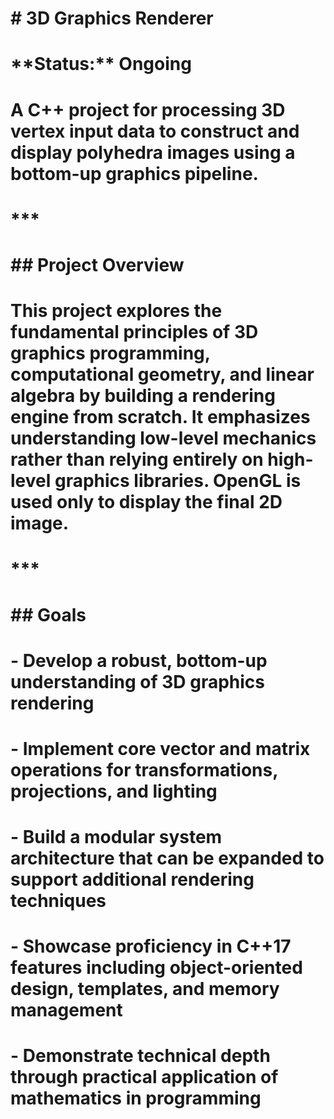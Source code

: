 # \# 3D Graphics Renderer

# 

# \*\*Status:\*\* Ongoing

# 

# A C++ project for processing 3D vertex input data to construct and display polyhedra images using a bottom-up graphics pipeline.

# 

# \*\*\*

# 

# \## Project Overview

# 

# This project explores the fundamental principles of 3D graphics programming, computational geometry, and linear algebra by building a rendering engine from scratch. It emphasizes understanding low-level mechanics rather than relying entirely on high-level graphics libraries. OpenGL is used only to display the final 2D image.

# 

# \*\*\*

# 

# \## Goals

# 

# \- Develop a robust, bottom-up understanding of 3D graphics rendering

# \- Implement core vector and matrix operations for transformations, projections, and lighting

# \- Build a modular system architecture that can be expanded to support additional rendering techniques

# \- Showcase proficiency in C++17 features including object-oriented design, templates, and memory management

# \- Demonstrate technical depth through practical application of mathematics in programming

# 

